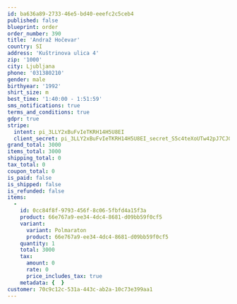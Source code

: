 ```yaml
---
id: ba636a89-2733-46e5-bd40-eeefc2c5ceb4
published: false
blueprint: order
order_number: 390
title: 'Andraž Hočevar'
country: SI
address: 'Kuštrinova ulica 4'
zip: '1000'
city: Ljubljana
phone: '031380210'
gender: male
birthyear: '1992'
shirt_size: m
best_time: '1:40:00 - 1:51:59'
sms_notifications: true
terms_and_conditions: true
gdpr: true
stripe:
  intent: pi_3LLY2xBuFvIeTKRH14H5U8EI
  client_secret: pi_3LLY2xBuFvIeTKRH14H5U8EI_secret_S5c4teXoUTw42pJ7CJGAPHtwQ
grand_total: 3000
items_total: 3000
shipping_total: 0
tax_total: 0
coupon_total: 0
is_paid: false
is_shipped: false
is_refunded: false
items:
  -
    id: 0cc84f8f-9793-456f-8c06-5fbfd4a15f3a
    product: 66e767a9-ee34-4dc4-8681-d09bb59f0cf5
    variant:
      variant: Polmaraton
      product: 66e767a9-ee34-4dc4-8681-d09bb59f0cf5
    quantity: 1
    total: 3000
    tax:
      amount: 0
      rate: 0
      price_includes_tax: true
    metadata: {  }
customer: 70c9c12c-531a-443c-ab2a-10c73e399aa1
---
```

